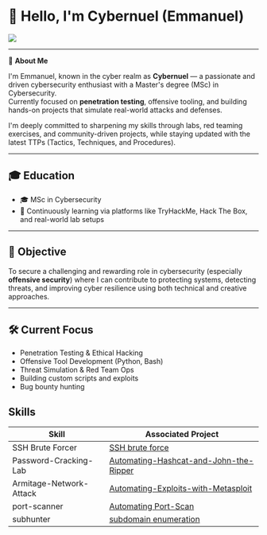 # 👋 Hello, I'm Cybernuel (Emmanuel)

<a href="https://www.linkedin.com/in/thedamilare">
  <img src="https://img.shields.io/badge/-LinkedIn-0072b1?&style=for-the-badge&logo=linkedin&logoColor=white"/>
</a>

---

🎯 **About Me**

I'm Emmanuel,  known in the cyber realm as **Cybernuel** — a passionate and driven cybersecurity enthusiast with a Master's degree (MSc) in Cybersecurity.  
Currently focused on **penetration testing**, offensive tooling, and building hands-on projects that simulate real-world attacks and defenses.

I'm deeply committed to sharpening my skills through labs, red teaming exercises, and community-driven projects, while staying updated with the latest TTPs (Tactics, Techniques, and Procedures).

---

## 🎓 Education
- 🎓 MSc in Cybersecurity  
- 🧠 Continuously learning via platforms like TryHackMe, Hack The Box, and real-world lab setups

---

## 🔐 Objective

To secure a challenging and rewarding role in cybersecurity (especially **offensive security**) where I can contribute to protecting systems, detecting threats, and improving cyber resilience using both technical and creative approaches.

---

## 🛠️ Current Focus
- Penetration Testing & Ethical Hacking  
- Offensive Tool Development (Python, Bash)  
- Threat Simulation & Red Team Ops  
- Building custom scripts and exploits  
- Bug bounty hunting
## Skills

| Skill                                         | Associated Project         |
|-----------------------------------------------|----------------------------|
|  SSH Brute Forcer                              | <a href="https://github.com/Cybernuel/SSh-Brute-force">SSH brute force</a>|           |
| Password-Cracking-Lab   | <a href="https://github.com/Cybernuel/Password-Cracking-Lab---Automating-Hashcat-and-John-the-Ripper">Automating-Hashcat-and-John-the-Ripper</a>     |
| Armitage-Network-Attack          | <a href="https://github.com/Cybernuel/Armitage-Network-Attack-Lab---Automating-Exploits-with-Metasploit">Automating-Exploits-with-Metasploit</a> |
| port-scanner          | <a href="https://github.com/Cybernuel/port-scanner">Automating Port-Scan</a> |
|subhunter     | <a href="https://github.com/Cybernuel/subhunter">subdomain enumeration</a> |




